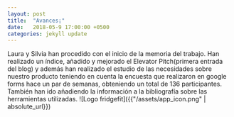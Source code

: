 ```yaml
---
layout: post
title:  "Avances¡"
date:   2018-05-9 17:00:00 +0500
categories: jekyll update
---
```

Laura y Silvia han procedido con el inicio de la memoria del trabajo. Han realizado un índice, añadido y mejorado el Elevator Pitch(primera entrada del blog) y además han realizado el estudio de las necesidades sobre nuestro producto teniendo en cuenta la encuesta que realizaron en google forms hace un par de semanas, obteniendo un total de 136 participantes.
También han ido añadiendo la información a la bibliografía sobre las herramientas utilizadas. 
![Logo fridgefit]({{"/assets/app_icon.png" | absolute_url}})